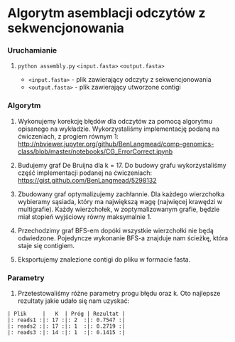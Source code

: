 # Algorytm asemblacji odczytów z sekwencjonowania

### Uruchamianie
1. `python assembly.py` `<input.fasta>` `<output.fasta>`

   * `<input.fasta>` - plik zawierający odczyty z sekwencjonowania
   * `<output.fasta>` - plik zawierający utworzone contigi

### Algorytm
1. Wykonujemy korekcję błędów dla odczytów za pomocą algorytmu opisanego na wykładzie.
    Wykorzystaliśmy implementację podaną na ćwiczeniach, z progiem równym 1:
    http://nbviewer.jupyter.org/github/BenLangmead/comp-genomics-class/blob/master/notebooks/CG_ErrorCorrect.ipynb

2. Budujemy graf De Bruijna dla k = 17. Do budowy grafu wykorzystaliśmy część implementacji podanej na ćwiczeniach:
    https://gist.github.com/BenLangmead/5298132

3. Zbudowany graf optymalizujemy zachłannie. Dla każdego wierzchołka
wybieramy sąsiada, który ma największą wagę (najwięcej krawędzi w multigrafie).
Każdy wierzchołek, w zoptymalizowanym grafie, będzie miał stopień wyjściowy
równy maksymalnie 1.

4. Przechodzimy graf BFS-em dopóki wszystkie wierzchołki nie będą odwiedzone. Pojedyncze wykonanie BFS-a znajduje nam ścieżkę, która staje się contigiem.

5. Eksportujemy znalezione contigi do pliku w formacie fasta.

### Parametry
1. Przetestowaliśmy różne parametry progu błędu oraz k. Oto najlepsze rezultaty
jakie udało się nam uzyskać:
```
| Plik     |   K  | Próg | Rezultat |
|: reads1 :|: 17 :|: 2  :|: 0.7547 :|
|: reads2 :|: 17 :|: 1  :|: 0.2719 :|
|: reads3 :|: 14 :|: 1  :|: 0.1415 :|
```